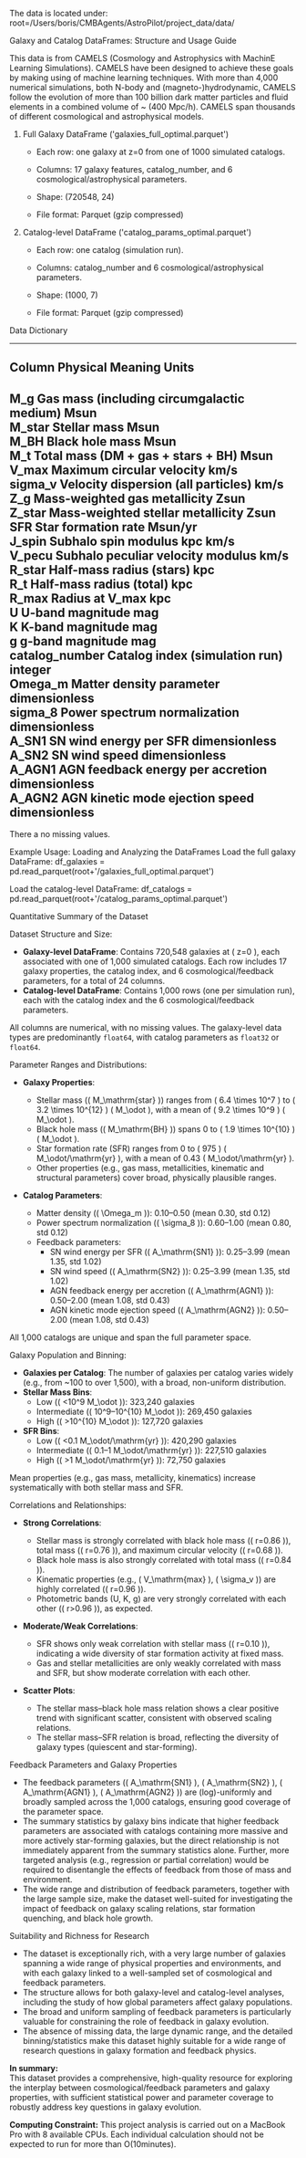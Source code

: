 
The data is located under:
root=/Users/boris/CMBAgents/AstroPilot/project_data/data/

Galaxy and Catalog DataFrames: Structure and Usage Guide

This data is from CAMELS (Cosmology and Astrophysics with MachinE 
Learning Simulations). CAMELS have been designed to achieve these goals by making using of machine learning techniques. With more than 4,000 numerical simulations, both N-body and (magneto-)hydrodynamic, CAMELS follow the evolution of more than 100 billion dark matter particles and fluid elements in a combined volume of ~ (400 Mpc/h). CAMELS span thousands of different cosmological and astrophysical models. 

1. Full Galaxy DataFrame ('galaxies_full_optimal.parquet')

   - Each row: one galaxy at z=0 from one of 1000 simulated catalogs.

   - Columns: 17 galaxy features, catalog_number, and 6 cosmological/astrophysical parameters.

   - Shape: (720548, 24)

   - File format: Parquet (gzip compressed)


2. Catalog-level DataFrame ('catalog_params_optimal.parquet')

   - Each row: one catalog (simulation run).

   - Columns: catalog_number and 6 cosmological/astrophysical parameters.

   - Shape: (1000, 7)

   - File format: Parquet (gzip compressed)



Data Dictionary

----------------------------------------------------------------------
Column             Physical Meaning                         Units               
----------------------------------------------------------------------
M_g                Gas mass (including circumgalactic medium) Msun                
M_star             Stellar mass                             Msun                
M_BH               Black hole mass                          Msun                
M_t                Total mass (DM + gas + stars + BH)       Msun                
V_max              Maximum circular velocity                km/s                
sigma_v            Velocity dispersion (all particles)      km/s                
Z_g                Mass-weighted gas metallicity            Zsun                
Z_star             Mass-weighted stellar metallicity        Zsun                
SFR                Star formation rate                      Msun/yr             
J_spin             Subhalo spin modulus                     kpc km/s            
V_pecu             Subhalo peculiar velocity modulus        km/s                
R_star             Half-mass radius (stars)                 kpc                 
R_t                Half-mass radius (total)                 kpc                 
R_max              Radius at V_max                          kpc                 
U                  U-band magnitude                         mag                 
K                  K-band magnitude                         mag                 
g                  g-band magnitude                         mag                 
catalog_number     Catalog index (simulation run)           integer             
Omega_m            Matter density parameter                 dimensionless       
sigma_8            Power spectrum normalization             dimensionless       
A_SN1              SN wind energy per SFR                   dimensionless       
A_SN2              SN wind speed                            dimensionless       
A_AGN1             AGN feedback energy per accretion        dimensionless       
A_AGN2             AGN kinetic mode ejection speed          dimensionless       
----------------------------------------------------------------------

There a no missing values.

Example Usage: Loading and Analyzing the DataFrames
Load the full galaxy DataFrame:
df_galaxies = pd.read_parquet(root+'/galaxies_full_optimal.parquet')

Load the catalog-level DataFrame:
df_catalogs = pd.read_parquet(root+'/catalog_params_optimal.parquet')


Quantitative Summary of the Dataset

Dataset Structure and Size:

- **Galaxy-level DataFrame**: Contains 720,548 galaxies at \( z=0 \), each associated with one of 1,000 simulated catalogs. Each row includes 17 galaxy properties, the catalog index, and 6 cosmological/feedback parameters, for a total of 24 columns.
- **Catalog-level DataFrame**: Contains 1,000 rows (one per simulation run), each with the catalog index and the 6 cosmological/feedback parameters.

All columns are numerical, with no missing values. The galaxy-level data types are predominantly `float64`, with catalog parameters as `float32` or `float64`.

Parameter Ranges and Distributions:

- **Galaxy Properties**: 
  - Stellar mass (\( M_\mathrm{star} \)) ranges from \( 6.4 \times 10^7 \) to \( 3.2 \times 10^{12} \) \( M_\odot \), with a mean of \( 9.2 \times 10^9 \) \( M_\odot \).
  - Black hole mass (\( M_\mathrm{BH} \)) spans 0 to \( 1.9 \times 10^{10} \) \( M_\odot \).
  - Star formation rate (SFR) ranges from 0 to \( 975 \) \( M_\odot/\mathrm{yr} \), with a mean of 0.43 \( M_\odot/\mathrm{yr} \).
  - Other properties (e.g., gas mass, metallicities, kinematic and structural parameters) cover broad, physically plausible ranges.

- **Catalog Parameters**:
  - Matter density (\( \Omega_m \)): 0.10–0.50 (mean 0.30, std 0.12)
  - Power spectrum normalization (\( \sigma_8 \)): 0.60–1.00 (mean 0.80, std 0.12)
  - Feedback parameters:
    - SN wind energy per SFR (\( A_\mathrm{SN1} \)): 0.25–3.99 (mean 1.35, std 1.02)
    - SN wind speed (\( A_\mathrm{SN2} \)): 0.25–3.99 (mean 1.35, std 1.02)
    - AGN feedback energy per accretion (\( A_\mathrm{AGN1} \)): 0.50–2.00 (mean 1.08, std 0.43)
    - AGN kinetic mode ejection speed (\( A_\mathrm{AGN2} \)): 0.50–2.00 (mean 1.08, std 0.43)

All 1,000 catalogs are unique and span the full parameter space.

Galaxy Population and Binning:

- **Galaxies per Catalog**: The number of galaxies per catalog varies widely (e.g., from ~100 to over 1,500), with a broad, non-uniform distribution.
- **Stellar Mass Bins**:
  - Low (\( <10^9 M_\odot \)): 323,240 galaxies
  - Intermediate (\( 10^9–10^{10} M_\odot \)): 269,450 galaxies
  - High (\( >10^{10} M_\odot \)): 127,720 galaxies
- **SFR Bins**:
  - Low (\( <0.1 M_\odot/\mathrm{yr} \)): 420,290 galaxies
  - Intermediate (\( 0.1–1 M_\odot/\mathrm{yr} \)): 227,510 galaxies
  - High (\( >1 M_\odot/\mathrm{yr} \)): 72,750 galaxies

Mean properties (e.g., gas mass, metallicity, kinematics) increase systematically with both stellar mass and SFR.

Correlations and Relationships:

- **Strong Correlations**:
  - Stellar mass is strongly correlated with black hole mass (\( r=0.86 \)), total mass (\( r=0.76 \)), and maximum circular velocity (\( r=0.68 \)).
  - Black hole mass is also strongly correlated with total mass (\( r=0.84 \)).
  - Kinematic properties (e.g., \( V_\mathrm{max} \), \( \sigma_v \)) are highly correlated (\( r=0.96 \)).
  - Photometric bands (U, K, g) are very strongly correlated with each other (\( r>0.96 \)), as expected.

- **Moderate/Weak Correlations**:
  - SFR shows only weak correlation with stellar mass (\( r=0.10 \)), indicating a wide diversity of star formation activity at fixed mass.
  - Gas and stellar metallicities are only weakly correlated with mass and SFR, but show moderate correlation with each other.

- **Scatter Plots**:
  - The stellar mass–black hole mass relation shows a clear positive trend with significant scatter, consistent with observed scaling relations.
  - The stellar mass–SFR relation is broad, reflecting the diversity of galaxy types (quiescent and star-forming).

Feedback Parameters and Galaxy Properties

- The feedback parameters (\( A_\mathrm{SN1} \), \( A_\mathrm{SN2} \), \( A_\mathrm{AGN1} \), \( A_\mathrm{AGN2} \)) are (log)-uniformly and broadly sampled across the 1,000 catalogs, ensuring good coverage of the parameter space.
- The summary statistics by galaxy bins indicate that higher feedback parameters are associated with catalogs containing more massive and more actively star-forming galaxies, but the direct relationship is not immediately apparent from the summary statistics alone. Further, more targeted analysis (e.g., regression or partial correlation) would be required to disentangle the effects of feedback from those of mass and environment.
- The wide range and distribution of feedback parameters, together with the large sample size, make the dataset well-suited for investigating the impact of feedback on galaxy scaling relations, star formation quenching, and black hole growth.

Suitability and Richness for Research

- The dataset is exceptionally rich, with a very large number of galaxies spanning a wide range of physical properties and environments, and with each galaxy linked to a well-sampled set of cosmological and feedback parameters.
- The structure allows for both galaxy-level and catalog-level analyses, including the study of how global parameters affect galaxy populations.
- The broad and uniform sampling of feedback parameters is particularly valuable for constraining the role of feedback in galaxy evolution.
- The absence of missing data, the large dynamic range, and the detailed binning/statistics make this dataset highly suitable for a wide range of research questions in galaxy formation and feedback physics.


**In summary:**  
This dataset provides a comprehensive, high-quality resource for exploring the interplay between cosmological/feedback parameters and galaxy properties, with sufficient statistical power and parameter coverage to robustly address key questions in galaxy evolution.

**Computing Constraint:**
This project analysis is carried out on a MacBook Pro with 8 available CPUs.
Each individual calculation should not be expected to run for more than O(10minutes).